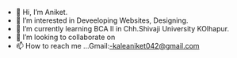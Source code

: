 - 👋 Hi, I’m Aniket.
- 👀 I’m interested in Deveeloping Websites, Designing.
- 🌱 I’m currently learning BCA II in Chh.Shivaji University KOlhapur.
- 💞️ I’m looking to collaborate on 
- 📫 How to reach me ...Gmail:-kaleaniket042@gmail.com

<!---
8623823184/8623823184 is a ✨ special ✨ repository because its `README.md` (this file) appears on your GitHub profile.
You can click the Preview link to take a look at your changes.
--->

